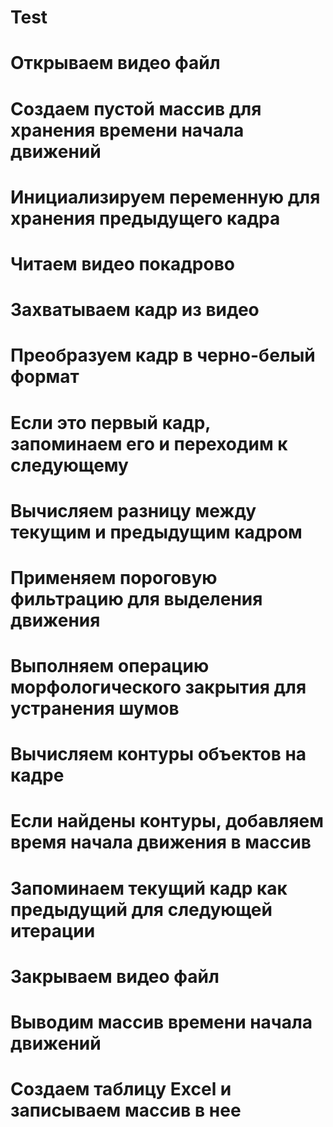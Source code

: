 # Test
# Открываем видео файл
# Создаем пустой массив для хранения времени начала движений
# Инициализируем переменную для хранения предыдущего кадра
# Читаем видео покадрово
# Захватываем кадр из видео
# Преобразуем кадр в черно-белый формат
# Если это первый кадр, запоминаем его и переходим к следующему
# Вычисляем разницу между текущим и предыдущим кадром
# Применяем пороговую фильтрацию для выделения движения
# Выполняем операцию морфологического закрытия для устранения шумов
# Вычисляем контуры объектов на кадре
# Если найдены контуры, добавляем время начала движения в массив
# Запоминаем текущий кадр как предыдущий для следующей итерации
# Закрываем видео файл
# Выводим массив времени начала движений
# Создаем таблицу Excel и записываем массив в нее

